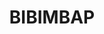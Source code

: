 ---
title: BIBIMBAP
draft: false
description: Bibimbap signifie en coréen « riz mélangé ». Au moment de la
  dégustation, chaque convive mélange son bol.
layout: recettes
type: plat
categories:
  - Plat chaud
auteur: Auré
regime:
  - vegan
  - sans-gluten
region: Corée
cuisson: Oui
temperature: Chaud
plate: 100
check: Non
checkAlwaysOk: false
ingredients:
  lof:
    - title: huile de sésame
      quantite: 1
      unit: litre
      commentaire: Sauce
    - title: Huile végétale
      quantite: 1
      unit: litre
    - title: Fécule de maïs (Maïzena)
      quantite: 300
      unit: grammes
      commentaire: Tofu mariné
    - title: Oeuf
      quantite: 102
      unit: unité
  legumes:
    - title: Gingembre bio
      quantite: 350
      unit: grammes
      commentaire: Sauce
    - title: Ail
      quantite: 3
      unit: tête·s
      commentaire: Sauce
    - title: Ail
      quantite: 2
      unit: tête·s
    - title: Epinards surgelés
      quantite: 5
      unit: Kg
    - title: Champignon shiitake séché
      quantite: 700
      unit: grammes
    - title: Champignon de Paris
      quantite: 4
      unit: Kg
    - title: Courgette
      quantite: 14
      unit: Kg
    - title: Carotte
      quantite: 8
      unit: Kg
  sec:
    - title: Graines de sésame blanc
      quantite: 250
      unit: grammes
      commentaire: Sauce
    - title: Graines de sésame blanc
      quantite: 500
      unit: grammes
      commentaire: Tofu mariné
    - title: Graines de sésame noir
      quantite: 500
      unit: grammes
    - title: Riz
      quantite: 10
      unit: Kg
      commentaire: 300 gr de riz cuit par personne
  epices:
    - title: Gochujang
      quantite: 1
      unit: Kg
      commentaire: Sauce
    - title: Vinaigre de riz
      quantite: 1
      unit: litre
    - title: Doenjang
      quantite: 1
      unit: Kg
      commentaire: Sauce
    - title: Vinaigre de riz
      quantite: 250
      unit: ml
      commentaire: Tofu mariné
    - title: Ail en poudre
      quantite: 100
      unit: grammes
      commentaire: Tofu mariné
    - title: Ketchup
      quantite: 600
      unit: grammes
      commentaire: Tofu mariné
    - title: Gochujang sans gluten
      quantite: 250
      unit: grammes
      commentaire: Tofu mariné
    - title: Sauce soja
      quantite: 500
      unit: ml
      commentaire: Tofu mariné
  autres:
    - title: Eau
      quantite: 2
      unit: litre
      commentaire: Sauce
  frais:
    - title: Tofu ferme
      quantite: 7
      unit: Kg
  sucres:
    - title: "Sirop d'érable "
      quantite: 500
      unit: ml
      commentaire: Sauce
    - title: Soda au Gingembre - Ginger Beer
      quantite: 1
      unit: litre
      commentaire: Sauce
preparation: >-
  **ŒUFS PARFAITS :**


  A cuire en plusieurs fois. Certainement 50 par 50. A voir.


  Préchauffer l'eau de **64°C** à l'aide du thermoplongeur (si si la famille!). Plonger les 

  œufs à l'aide d'une araignée ou d'une écumoire. Cuire **54 min** exactement! Retirer les œufs à l'écumoire. Réserver.


  **GARNITURE :** 


  Faire décongeler les épinards dans les bacs gastro perforés.


  Faire tremper les shiitakés dans l'eau pendant 30min. Puis les émincer.


  Râper les courgettes. Les placer dans les bacs gastro perforés, les saler afin qu'elles perdent leur eau. Plus tard, bien les essorer à la main (propre). Elles seront servies crues.


  Émincer les champignons de Paris. Faire revenir avec de l'huile les deux sortes de champignons à feu vif dans le wok. Saler.


  Râper les carottes. Elles seront servies crues.


  Hacher l'ail. Toaster les graines de sésame noir. Faire revenir les épinards au wok. Verser l'ail en fin de cuisson.


  **Mettre de côté une portion s'il y a des allergiques au sésame.**


  Verser le sésame noir.


  **TOFU MARINE :**


  Préchauffer le four à 180°C, chaleur tournante.


  Couper le tofu en cubes (1.5cm de côté).


  Les rouler dans la fécules pour que tous les côtés soient bien couverts. Déposer sur plaques de cuisson sulfurisées.


  Napper d'huile le tout et enfourner pour 40mn environ. A mi-cuisson, les tourner pour que le dessous des cubes soit au dessus. Les cubes devraient avoir gonflé, si ce n'est pas le cas laisser encore un peu au four.


  Pendant ce temps, mélanger tous les ingrédients de la marinade sauf le sésame. Attention le Gochujang doit être sans gluten!


  **Mettre de côté une portion pour les allergiques au sésame**


  Lorsque c'est prêt, mélanger les cubes dans la marinade et parsemer de sésame blanc 


  **SAUCE :**


  Râper le gingembre. Hacher l'ail.


  Mixer à la girafe tous les ingrédients. Goûter et rectifier l'assaisonnement. Si la sauce est trop épaisse, la délayer avec plus d'eau.


  **Pour les allergiques au gluten > voir recette sauce bibimbap sans allergènes.**


  **RIZ :** Cuire le riz dans deux rondo (3kg par rondo)


  **MONTAGE DES BOLS :** 


  Disposer environ 300gr de riz cuit dans le fond du bol. 


  Arroser de sauce.


  Déposer une portion de chaque garniture sur le riz en alternant les couleurs.


  Déposer l’œuf parfait écalé.


  Reverser de la sauce sur les bords.
astuces:
  - astuce: "Attention : Il y a du sésame dans beaucoup de préparations. Et il y a
      du gluten dans le gochujan et le doenjang."
prepAlt:
  - recetteAlt: sauce-bibimbap-sans-allergenes_3n7u5n4d
publishDate: 2025-05-04T21:01:00.000Z
---
